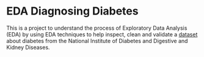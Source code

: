 # EDA Diagnosing Diabetes 

This is a project to understand the process of Exploratory Data Analysis (EDA) by using EDA techniques to help inspect, clean and validate a [dataset](https://www.kaggle.com/datasets/uciml/pima-indians-diabetes-database) about diabetes from the National Institute of Diabetes and Digestive and Kidney Diseases.